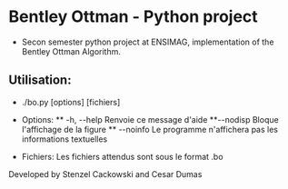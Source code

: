 # Bentley Ottman - Python project
* Secon semester python project at ENSIMAG, implementation of the Bentley Ottman Algorithm.

## Utilisation:
 * ./bo.py [options] [fichiers]

  * Options:
   ** -h, --help    Renvoie ce message d'aide
   **--nodisp      Bloque l'affichage de la figure
   ** --noinfo      Le programme n'affichera pas les informations textuelles

  * Fichiers:
   Les fichiers attendus sont sous le format .bo

Developed by Stenzel Cackowski and Cesar Dumas